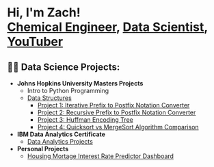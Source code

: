 <h1>Hi, I'm Zach! <br/><a href="https://github.com/zhatz111">Chemical Engineer</a>, <a href="https://www.linkedin.com/in/zacharyhatzenbeller/">Data Scientist</a>, <a href="https://www.youtube.com/@ZachHatz">YouTuber</a></h1>

<h2>👨‍💻 Data Science Projects:</h2>

- <b>Johns Hopkins University Masters Projects</b>
  - Intro to Python Programming
  - [Data Structures](https://github.com/zhatz111/Data-Structures-JHU)
    - [Project 1: Iterative Prefix to Postfix Notation Converter](https://github.com/zhatz111/Data-Structures-JHU/tree/main/Prefix_Postfix_Converter)
    - [Project 2: Recursive Prefix to Postfix Notation Converter](https://github.com/zhatz111/Data-Structures-JHU/tree/main/Recursive_Prefix_Postfix_Converter)
    - [Project 3: Huffman Encoding Tree](https://github.com/zhatz111/Data-Structures-JHU/tree/main/Huffman_Encoding_Tree)
    - [Project 4: Quicksort vs MergeSort Algorithm Comparison](https://github.com/zhatz111/Data-Structures-JHU/tree/main/Sorting_Algorithm_Comparison)
- <b>IBM Data Analytics Certificate</b>
  - [Data Analytics Projects](https://github.com/)
- <b>Personal Projects</b>
  - [Housing Mortage Interest Rate Predictor Dashboard](https://github.com/zhatz111/fao-dashboard-project)

<!--
<h2>📺 Popular YouTube Videos</h2>

- [How to get into Cybersecurity Starting From Zero](https://www.youtube.com/watch?v=a83ASGn_V_s)
- [A Day in the Life of a Cybersecurity Anayst](https://www.youtube.com/watch?v=uHy3oM7NnoU)
- [How to Create a KeyLogger (C#)](https://www.youtube.com/watch?v=N-L9hklSlNk)
- [Ransomware Demonstration (C#)](https://www.youtube.com/watch?v=OfvdQeh79s0)
- [Is WGU Legit?](https://www.youtube.com/watch?v=E2MwRWxDBkA)


<h2> 🤳 Connect with me:</h2>

[<img align="left" alt="JoshMadakor | YouTube" width="22px" src="https://cdn.jsdelivr.net/npm/simple-icons@v3/icons/youtube.svg" />][youtube]
[<img align="left" alt="JoshMadakor | Twitter" width="22px" src="https://cdn.jsdelivr.net/npm/simple-icons@v3/icons/twitter.svg" />][twitter]
[<img align="left" alt="JoshMadakor | LinkedIn" width="22px" src="https://cdn.jsdelivr.net/npm/simple-icons@v3/icons/linkedin.svg" />][linkedin]
[<img align="left" alt="JoshMadakor | Instagram" width="22px" src="https://cdn.jsdelivr.net/npm/simple-icons@v3/icons/instagram.svg" />][instagram]

[twitter]: https://www.youtube.com/c/joshmadakor
[youtube]: https://www.youtube.com/c/joshmadakor
[instagram]: https://www.instagram.com/joshmadakor/
[linkedin]: https://www.linkedin.com/in/zacharyhatzenbeller/
-->

<!--
**joshmadakor1/joshmadakor1** is a ✨ _special_ ✨ repository because its `README.md` (this file) appears on your GitHub profile.

Here are some ideas to get you started:

- 🔭 I’m currently working on ...
- 🌱 I’m currently learning ...
- 👯 I’m looking to collaborate on ...
- 🤔 I’m looking for help with ...
- 💬 Ask me about ...
- 📫 How to reach me: ...
- 😄 Pronouns: ...
- ⚡ Fun fact: ...
-->
